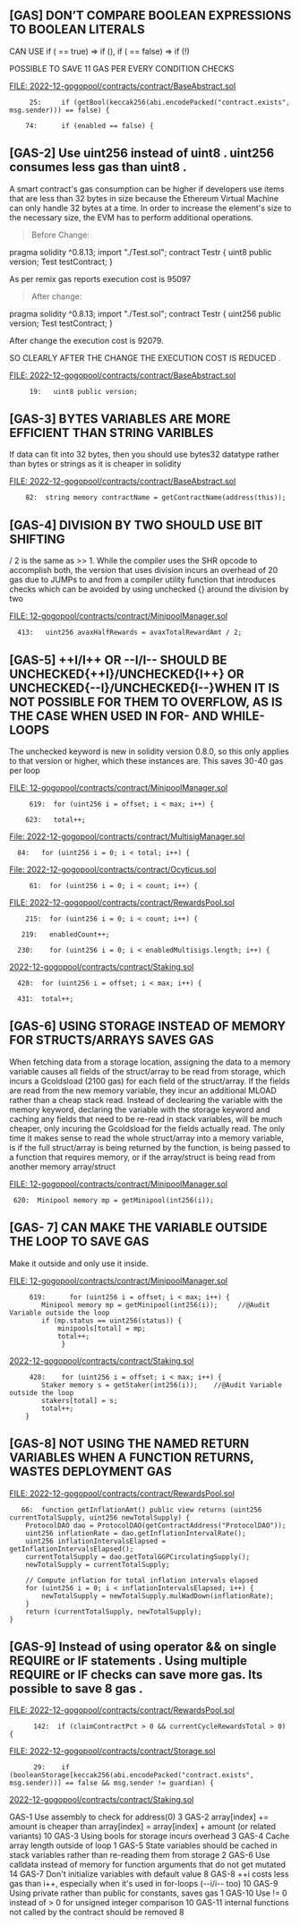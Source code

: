 ##

## [GAS]  DON’T COMPARE BOOLEAN EXPRESSIONS TO BOOLEAN LITERALS

CAN USE   if (<x> == true) => if (<x>), if (<x> == false) => if (!<x>)

POSSIBLE TO SAVE 11 GAS PER EVERY CONDITION CHECKS 

[FILE: 2022-12-gogopool/contracts/contract/BaseAbstract.sol](https://github.com/code-423n4/2022-12-gogopool/blob/main/contracts/contract/BaseAbstract.sol)

         25:     if (getBool(keccak256(abi.encodePacked("contract.exists", msg.sender))) == false) {

        74:      if (enabled == false) {

##

## [GAS-2] Use uint256 instead of uint8 . uint256 consumes less gas than uint8 .

A smart contract's gas consumption can be higher if developers use items that are less than 32 bytes in size because the Ethereum Virtual Machine can only handle 32 bytes at a time. In order to increase the element's size to the necessary size, the EVM has to perform additional operations. 

> Before Change:

pragma solidity ^0.8.13;
import "./Test.sol";
contract Testr {
uint8 public version;
Test testContract;
    }

As per remix gas reports execution cost is 95097

> After change:


pragma solidity ^0.8.13;
import "./Test.sol";
contract Testr {
uint256 public version;
Test testContract;
    }

After change the execution cost is 92079. 

SO CLEARLY AFTER THE CHANGE THE EXECUTION COST IS REDUCED .

[FILE: 2022-12-gogopool/contracts/contract/BaseAbstract.sol](https://github.com/code-423n4/2022-12-gogopool/blob/main/contracts/contract/BaseAbstract.sol)

         19:   uint8 public version;

##

## [GAS-3]  BYTES VARIABLES ARE MORE EFFICIENT THAN STRING VARIBLES 

 If data can fit into 32 bytes, then you should use bytes32 datatype rather than bytes or strings as it is cheaper in solidity

[FILE: 2022-12-gogopool/contracts/contract/BaseAbstract.sol](https://github.com/code-423n4/2022-12-gogopool/blob/main/contracts/contract/BaseAbstract.sol)

        82:  string memory contractName = getContractName(address(this));

## [GAS-4]  DIVISION BY TWO SHOULD USE BIT SHIFTING

<x> / 2 is the same as <x> >> 1. While the compiler uses the SHR opcode to accomplish both, the version that uses division incurs an overhead of 20 gas due to JUMPs to and from a compiler utility function that introduces checks which can be avoided by using unchecked {} around the division by two

  [FILE: 12-gogopool/contracts/contract/MinipoolManager.sol](https://github.com/code-423n4/2022-12-gogopool/blob/main/contracts/contract/MinipoolManager.sol)


      413:   uint256 avaxHalfRewards = avaxTotalRewardAmt / 2;

##

## [GAS-5]   ++I/I++ OR --I/I-- SHOULD BE UNCHECKED{++I}/UNCHECKED{I++} OR  UNCHECKED{--I}/UNCHECKED{I--}WHEN IT IS NOT POSSIBLE FOR THEM TO OVERFLOW, AS IS THE CASE WHEN USED IN FOR- AND WHILE-LOOPS

The unchecked keyword is new in solidity version 0.8.0, so this only applies to that version or higher, which these instances are. This saves 30-40 gas per loop

[FILE: 12-gogopool/contracts/contract/MinipoolManager.sol](https://github.com/code-423n4/2022-12-gogopool/blob/main/contracts/contract/MinipoolManager.sol)

         619:  for (uint256 i = offset; i < max; i++) {

        623:   total++;

[File: 2022-12-gogopool/contracts/contract/MultisigManager.sol](https://github.com/code-423n4/2022-12-gogopool/blob/main/contracts/contract/MultisigManager.sol)

      84:   for (uint256 i = 0; i < total; i++) {

[File: 2022-12-gogopool/contracts/contract/Ocyticus.sol](https://github.com/code-423n4/2022-12-gogopool/blob/main/contracts/contract/Ocyticus.sol)

         61:  for (uint256 i = 0; i < count; i++) {

[FILE: 2022-12-gogopool/contracts/contract/RewardsPool.sol](https://github.com/code-423n4/2022-12-gogopool/blob/main/contracts/contract/RewardsPool.sol)

        215:  for (uint256 i = 0; i < count; i++) {

       219:   enabledCount++;

      230:    for (uint256 i = 0; i < enabledMultisigs.length; i++) {

[2022-12-gogopool/contracts/contract/Staking.sol](https://github.com/code-423n4/2022-12-gogopool/blob/main/contracts/contract/Staking.sol)

      428:  for (uint256 i = offset; i < max; i++) {

      431:  total++;

##

## [GAS-6]  USING STORAGE INSTEAD OF MEMORY FOR STRUCTS/ARRAYS SAVES GAS

When fetching data from a storage location, assigning the data to a memory variable causes all fields of the struct/array to be read from storage, which incurs a Gcoldsload (2100 gas) for each field of the struct/array. If the fields are read from the new memory variable, they incur an additional MLOAD rather than a cheap stack read. Instead of declearing the variable with the memory keyword, declaring the variable with the storage keyword and caching any fields that need to be re-read in stack variables, will be much cheaper, only incuring the Gcoldsload for the fields actually read. The only time it makes sense to read the whole struct/array into a memory variable, is if the full struct/array is being returned by the function, is being passed to a function that requires memory, or if the array/struct is being read from another memory array/struct


[FILE: 12-gogopool/contracts/contract/MinipoolManager.sol](https://github.com/code-423n4/2022-12-gogopool/blob/main/contracts/contract/MinipoolManager.sol)

     620:  Minipool memory mp = getMinipool(int256(i));

##

## [GAS- 7] CAN MAKE THE VARIABLE OUTSIDE THE LOOP TO SAVE GAS

Make it outside and only use it inside.

[FILE: 12-gogopool/contracts/contract/MinipoolManager.sol](https://github.com/code-423n4/2022-12-gogopool/blob/main/contracts/contract/MinipoolManager.sol)

         619:      for (uint256 i = offset; i < max; i++) {
			Minipool memory mp = getMinipool(int256(i));     //@Audit Variable outside the loop
			if (mp.status == uint256(status)) {
				minipools[total] = mp;
				total++;
                 }

[2022-12-gogopool/contracts/contract/Staking.sol](https://github.com/code-423n4/2022-12-gogopool/blob/main/contracts/contract/Staking.sol)

         428:    for (uint256 i = offset; i < max; i++) {
			Staker memory s = getStaker(int256(i));    //@Audit Variable outside the loop
			stakers[total] = s;
			total++;
		}

##

## [GAS-8]  NOT USING THE NAMED RETURN VARIABLES WHEN A FUNCTION RETURNS, WASTES DEPLOYMENT GAS

[FILE: 2022-12-gogopool/contracts/contract/RewardsPool.sol](https://github.com/code-423n4/2022-12-gogopool/blob/main/contracts/contract/RewardsPool.sol)

       66:  function getInflationAmt() public view returns (uint256 currentTotalSupply, uint256 newTotalSupply) {
		ProtocolDAO dao = ProtocolDAO(getContractAddress("ProtocolDAO"));
		uint256 inflationRate = dao.getInflationIntervalRate();
		uint256 inflationIntervalsElapsed = getInflationIntervalsElapsed();
		currentTotalSupply = dao.getTotalGGPCirculatingSupply();
		newTotalSupply = currentTotalSupply;

		// Compute inflation for total inflation intervals elapsed
		for (uint256 i = 0; i < inflationIntervalsElapsed; i++) {
			newTotalSupply = newTotalSupply.mulWadDown(inflationRate);
		}
		return (currentTotalSupply, newTotalSupply);
	}

##

## [GAS-9]  Instead of using operator && on single REQUIRE or IF statements  . Using multiple REQUIRE or  IF checks can save more gas. Its possible to save 8 gas . 

[FILE: 2022-12-gogopool/contracts/contract/RewardsPool.sol](https://github.com/code-423n4/2022-12-gogopool/blob/main/contracts/contract/RewardsPool.sol)

          142:  if (claimContractPct > 0 && currentCycleRewardsTotal > 0) {   

[FILE: 2022-12-gogopool/contracts/contract/Storage.sol](https://github.com/code-423n4/2022-12-gogopool/blob/main/contracts/contract/Storage.sol)

          29:    if (booleanStorage[keccak256(abi.encodePacked("contract.exists", msg.sender))] == false && msg.sender != guardian) {
















[2022-12-gogopool/contracts/contract/Staking.sol](https://github.com/code-423n4/2022-12-gogopool/blob/main/contracts/contract/Staking.sol)





















GAS-1	Use assembly to check for address(0)	3
GAS-2	array[index] += amount is cheaper than array[index] = array[index] + amount (or related variants)	10
GAS-3	Using bools for storage incurs overhead	3
GAS-4	Cache array length outside of loop	1
GAS-5	State variables should be cached in stack variables rather than re-reading them from storage	2
GAS-6	Use calldata instead of memory for function arguments that do not get mutated	14
GAS-7	Don't initialize variables with default value	8
GAS-8	++i costs less gas than i++, especially when it's used in for-loops (--i/i-- too)	10
GAS-9	Using private rather than public for constants, saves gas	1
GAS-10	Use != 0 instead of > 0 for unsigned integer comparison	10
GAS-11	internal functions not called by the contract should be removed	8